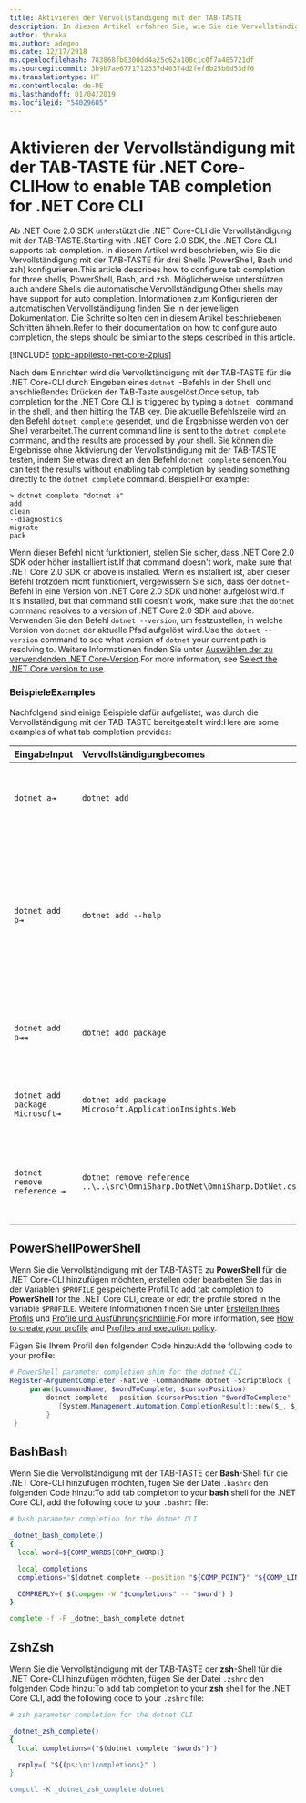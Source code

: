 ```yaml
---
title: Aktivieren der Vervollständigung mit der TAB-TASTE
description: In diesem Artikel erfahren Sie, wie Sie die Vervollständigung mit der TAB-TASTE für die .NET Core-CLI für PowerShell, Bash und zsh aktivieren.
author: thraka
ms.author: adegeo
ms.date: 12/17/2018
ms.openlocfilehash: 783868fb8300dd4a25c62a108c1c0f7a485721df
ms.sourcegitcommit: 3b9b7ae6771712337d40374d2fef6b25b0d53df6
ms.translationtype: HT
ms.contentlocale: de-DE
ms.lasthandoff: 01/04/2019
ms.locfileid: "54029605"
---
```

# <a name="how-to-enable-tab-completion-for-net-core-cli"></a><span data-ttu-id="a632b-103">Aktivieren der Vervollständigung mit der TAB-TASTE für .NET Core-CLI</span><span class="sxs-lookup"><span data-stu-id="a632b-103">How to enable TAB completion for .NET Core CLI</span></span>

<span data-ttu-id="a632b-104">Ab .NET Core 2.0 SDK unterstützt die .NET Core-CLI die Vervollständigung mit der TAB-TASTE.</span><span class="sxs-lookup"><span data-stu-id="a632b-104">Starting with .NET Core 2.0 SDK, the .NET Core CLI supports tab completion.</span></span> <span data-ttu-id="a632b-105">In diesem Artikel wird beschrieben, wie Sie die Vervollständigung mit der TAB-TASTE für drei Shells (PowerShell, Bash und zsh) konfigurieren.</span><span class="sxs-lookup"><span data-stu-id="a632b-105">This article describes how to configure tab completion for three shells, PowerShell, Bash, and zsh.</span></span> <span data-ttu-id="a632b-106">Möglicherweise unterstützen auch andere Shells die automatische Vervollständigung.</span><span class="sxs-lookup"><span data-stu-id="a632b-106">Other shells may have support for auto completion.</span></span> <span data-ttu-id="a632b-107">Informationen zum Konfigurieren der automatischen Vervollständigung finden Sie in der jeweiligen Dokumentation. Die Schritte sollten den in diesem Artikel beschriebenen Schritten ähneln.</span><span class="sxs-lookup"><span data-stu-id="a632b-107">Refer to their documentation on how to configure auto completion, the steps should be similar to the steps described in this article.</span></span>

[!INCLUDE [topic-appliesto-net-core-2plus](~/includes/topic-appliesto-net-core-2plus.md)]

<span data-ttu-id="a632b-108">Nach dem Einrichten wird die Vervollständigung mit der TAB-TASTE für die .NET Core-CLI durch Eingeben eines `dotnet `-Befehls in der Shell und anschließendes Drücken der TAB-Taste ausgelöst.</span><span class="sxs-lookup"><span data-stu-id="a632b-108">Once setup, tab completion for the .NET Core CLI is triggered by typing a `dotnet ` command in the shell, and then hitting the TAB key.</span></span> <span data-ttu-id="a632b-109">Die aktuelle Befehlszeile wird an den Befehl `dotnet complete` gesendet, und die Ergebnisse werden von der Shell verarbeitet.</span><span class="sxs-lookup"><span data-stu-id="a632b-109">The current command line is sent to the `dotnet complete` command, and the results are processed by your shell.</span></span> <span data-ttu-id="a632b-110">Sie können die Ergebnisse ohne Aktivierung der Vervollständigung mit der TAB-TASTE testen, indem Sie etwas direkt an den Befehl `dotnet complete` senden.</span><span class="sxs-lookup"><span data-stu-id="a632b-110">You can test the results without enabling tab completion by sending something directly to the `dotnet complete` command.</span></span> <span data-ttu-id="a632b-111">Beispiel:</span><span class="sxs-lookup"><span data-stu-id="a632b-111">For example:</span></span>

```
> dotnet complete "dotnet a"
add
clean
--diagnostics
migrate
pack
```

<span data-ttu-id="a632b-112">Wenn dieser Befehl nicht funktioniert, stellen Sie sicher, dass .NET Core 2.0 SDK oder höher installiert ist.</span><span class="sxs-lookup"><span data-stu-id="a632b-112">If that command doesn't work, make sure that .NET Core 2.0 SDK or above is installed.</span></span> <span data-ttu-id="a632b-113">Wenn es installiert ist, aber dieser Befehl trotzdem nicht funktioniert, vergewissern Sie sich, dass der `dotnet`-Befehl in eine Version von .NET Core 2.0 SDK und höher aufgelöst wird.</span><span class="sxs-lookup"><span data-stu-id="a632b-113">If it's installed, but that command still doesn't work, make sure that the `dotnet` command resolves to a version of .NET Core 2.0 SDK and above.</span></span> <span data-ttu-id="a632b-114">Verwenden Sie den Befehl `dotnet --version`, um festzustellen, in welche Version von `dotnet` der aktuelle Pfad aufgelöst wird.</span><span class="sxs-lookup"><span data-stu-id="a632b-114">Use the `dotnet --version` command to see what version of `dotnet` your current path is resolving to.</span></span> <span data-ttu-id="a632b-115">Weitere Informationen finden Sie unter [Auswählen der zu verwendenden .NET Core-Version](../versions/selection.md).</span><span class="sxs-lookup"><span data-stu-id="a632b-115">For more information, see [Select the .NET Core version to use](../versions/selection.md).</span></span>

### <a name="examples"></a><span data-ttu-id="a632b-116">Beispiele</span><span class="sxs-lookup"><span data-stu-id="a632b-116">Examples</span></span>

<span data-ttu-id="a632b-117">Nachfolgend sind einige Beispiele dafür aufgelistet, was durch die Vervollständigung mit der TAB-TASTE bereitgestellt wird:</span><span class="sxs-lookup"><span data-stu-id="a632b-117">Here are some examples of what tab completion provides:</span></span>

<span data-ttu-id="a632b-118">Eingabe</span><span class="sxs-lookup"><span data-stu-id="a632b-118">Input</span></span>                                | <span data-ttu-id="a632b-119">Vervollständigung</span><span class="sxs-lookup"><span data-stu-id="a632b-119">becomes</span></span>                                                                     | <span data-ttu-id="a632b-120">Grund</span><span class="sxs-lookup"><span data-stu-id="a632b-120">because</span></span>
:------------------------------------|:----------------------------------------------------------------------------|:--------------------------------
`dotnet a⇥`                          | `dotnet add`                                                                 | <span data-ttu-id="a632b-121">`add` ist der erste Unterbefehl in alphabetischer Reihenfolge.</span><span class="sxs-lookup"><span data-stu-id="a632b-121">`add` is the first subcommand, alphabetically.</span></span>
`dotnet add p⇥`                      | `dotnet add --help`                                                          | <span data-ttu-id="a632b-122">Bei der Vervollständigung mit der TAB-TASTE werden Teilzeichenfolgen verglichen, und `--help` ist die erste Übereinstimmung in alphabetischer Reihenfolge.</span><span class="sxs-lookup"><span data-stu-id="a632b-122">Tab completion matches substrings and `--help` comes first alphabetically.</span></span>
`dotnet add p⇥⇥`                    | `dotnet add package`                                                          | <span data-ttu-id="a632b-123">Bei erneutem Drücken der TAB-TASTE wird der nächste Vorschlag angezeigt.</span><span class="sxs-lookup"><span data-stu-id="a632b-123">Pressing tab a second time brings up the next suggestion.</span></span>      
`dotnet add package Microsoft⇥`      | `dotnet add package Microsoft.ApplicationInsights.Web`                      | <span data-ttu-id="a632b-124">Ergebnisse werden in alphabetischer Reihenfolge zurückgegeben.</span><span class="sxs-lookup"><span data-stu-id="a632b-124">Results are returned alphabetically.</span></span>
`dotnet remove reference ⇥`          | `dotnet remove reference ..\..\src\OmniSharp.DotNet\OmniSharp.DotNet.csproj` | <span data-ttu-id="a632b-125">Bei der Vervollständigung mit der TAB-TASTE wird die Projektdatei beachtet.</span><span class="sxs-lookup"><span data-stu-id="a632b-125">Tab completion is project file aware.</span></span>

## <a name="powershell"></a><span data-ttu-id="a632b-126">PowerShell</span><span class="sxs-lookup"><span data-stu-id="a632b-126">PowerShell</span></span>

<span data-ttu-id="a632b-127">Wenn Sie die Vervollständigung mit der TAB-TASTE zu **PowerShell** für die .NET Core-CLI hinzufügen möchten, erstellen oder bearbeiten Sie das in der Variablen `$PROFILE` gespeicherte Profil.</span><span class="sxs-lookup"><span data-stu-id="a632b-127">To add tab completion to **PowerShell** for the .NET Core CLI, create or edit the profile stored in the variable `$PROFILE`.</span></span> <span data-ttu-id="a632b-128">Weitere Informationen finden Sie unter [Erstellen Ihres Profils](/powershell/module/microsoft.powershell.core/about/about_profiles?view=powershell-6#how-to-create-a-profile) und [Profile und Ausführungsrichtlinie](/powershell/module/microsoft.powershell.core/about/about_profiles?view=powershell-6#profiles-and-execution-policy).</span><span class="sxs-lookup"><span data-stu-id="a632b-128">For more information, see [How to create your profile](/powershell/module/microsoft.powershell.core/about/about_profiles?view=powershell-6#how-to-create-a-profile) and [Profiles and execution policy](/powershell/module/microsoft.powershell.core/about/about_profiles?view=powershell-6#profiles-and-execution-policy).</span></span> 

<span data-ttu-id="a632b-129">Fügen Sie Ihrem Profil den folgenden Code hinzu:</span><span class="sxs-lookup"><span data-stu-id="a632b-129">Add the following code to your profile:</span></span>

```powershell
# PowerShell parameter completion shim for the dotnet CLI 
Register-ArgumentCompleter -Native -CommandName dotnet -ScriptBlock {
     param($commandName, $wordToComplete, $cursorPosition)
         dotnet complete --position $cursorPosition "$wordToComplete" | ForEach-Object {
            [System.Management.Automation.CompletionResult]::new($_, $_, 'ParameterValue', $_)
         }
 }
```

## <a name="bash"></a><span data-ttu-id="a632b-130">Bash</span><span class="sxs-lookup"><span data-stu-id="a632b-130">Bash</span></span>

<span data-ttu-id="a632b-131">Wenn Sie die Vervollständigung mit der TAB-TASTE der **Bash**-Shell für die .NET Core-CLI hinzufügen möchten, fügen Sie der Datei `.bashrc` den folgenden Code hinzu:</span><span class="sxs-lookup"><span data-stu-id="a632b-131">To add tab completion to your **bash** shell for the .NET Core CLI, add the following code to your `.bashrc` file:</span></span>

```bash
# bash parameter completion for the dotnet CLI

_dotnet_bash_complete()
{
  local word=${COMP_WORDS[COMP_CWORD]}

  local completions
  completions="$(dotnet complete --position "${COMP_POINT}" "${COMP_LINE}")"

  COMPREPLY=( $(compgen -W "$completions" -- "$word") )
}

complete -f -F _dotnet_bash_complete dotnet
```

## <a name="zsh"></a><span data-ttu-id="a632b-132">Zsh</span><span class="sxs-lookup"><span data-stu-id="a632b-132">Zsh</span></span>

<span data-ttu-id="a632b-133">Wenn Sie die Vervollständigung mit der TAB-TASTE der **zsh**-Shell für die .NET Core-CLI hinzufügen möchten, fügen Sie der Datei `.zshrc` den folgenden Code hinzu:</span><span class="sxs-lookup"><span data-stu-id="a632b-133">To add tab completion to your **zsh** shell for the .NET Core CLI, add the following code to your `.zshrc` file:</span></span>

```zsh
# zsh parameter completion for the dotnet CLI

_dotnet_zsh_complete() 
{
  local completions=("$(dotnet complete "$words")")

  reply=( "${(ps:\n:)completions}" )
}

compctl -K _dotnet_zsh_complete dotnet
```
